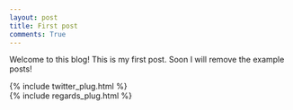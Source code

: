 ```yaml
---
layout: post
title: First post
comments: True
---
```

Welcome to this blog! This is my first post. Soon I will remove the example posts!

{% include twitter_plug.html %}  
{% include regards_plug.html %}
